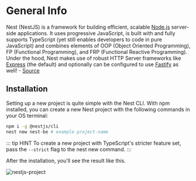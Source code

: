 # General Info

Nest (NestJS) is a framework for building efficient, scalable [Node.js](https://nodejs.org/en) server-side applications. It uses progressive JavaScript, is built with and fully supports TypeScript (yet still enables developers to code in pure JavaScript) and combines elements of OOP (Object Oriented Programming), FP (Functional Programming), and FRP (Functional Reactive Programming). Under the hood, Nest makes use of robust HTTP Server frameworks like [Express](https://expressjs.com/) (the default) and optionally can be configured to use [Fastify](https://fastify.dev/) as well! - [Source](https://docs.nestjs.com/)

## Installation

Setting up a new project is quite simple with the Nest CLI. With npm installed, you can create a new Nest project with the following commands in your OS terminal:

```bash
npm i -g @nestjs/cli
nest new nest-be # example project-name
```

::: tip HINT
To create a new project with TypeScript's stricter feature set, pass the `--strict` flag to the nest new command.
:::

After the installation, you'll see the result like this.

![nestjs-project](/assets/nestjs/nestjs-project.png)